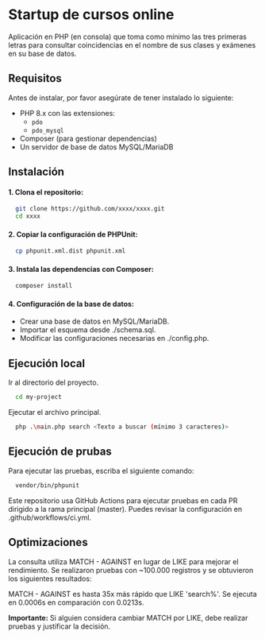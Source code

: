 
# Startup de cursos online

Aplicación en PHP (en consola) que toma como mínimo las tres primeras letras para consultar coincidencias en el nombre de sus clases y exámenes en su base de datos.


## Requisitos

Antes de instalar, por favor asegúrate de tener instalado lo siguiente:

- PHP 8.x con las extensiones:
  - `pdo`
  - `pdo_mysql`
- Composer (para gestionar dependencias)
- Un servidor de base de datos MySQL/MariaDB


## Instalación

#### 1. Clona el repositorio:

```bash
  git clone https://github.com/xxxx/xxxx.git
  cd xxxx
```

#### 2. Copiar la configuración de PHPUnit:

```bash
  cp phpunit.xml.dist phpunit.xml
```

#### 3. Instala las dependencias con Composer:

```bash
  composer install
```

#### 4. Configuración de la base de datos:

- Crear una base de datos en MySQL/MariaDB.
- Importar el esquema desde ./schema.sql.
- Modificar las configuraciones necesarias en ./config.php.

## Ejecución local

Ir al directorio del proyecto.

```bash
  cd my-project
```

Ejecutar el archivo principal.

```bash
  php .\main.php search <Texto a buscar (mínimo 3 caracteres)>
```

## Ejecución de prubas

Para ejecutar las pruebas, escriba el siguiente comando:

```bash
  vendor/bin/phpunit
```

Este repositorio usa GitHub Actions para ejecutar pruebas en cada PR dirigido a la rama principal (master).
Puedes revisar la configuración en .github/workflows/ci.yml.

## Optimizaciones

La consulta utiliza MATCH - AGAINST en lugar de LIKE para mejorar el rendimiento.
Se realizaron pruebas con ~100.000 registros y se obtuvieron los siguientes resultados:

MATCH - AGAINST es hasta 35x más rápido que LIKE 'search%'.
Se ejecuta en 0.0006s en comparación con 0.0213s.

**Importante:** Si alguien considera cambiar MATCH por LIKE, debe realizar pruebas y justificar la decisión.